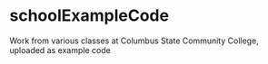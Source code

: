 # schoolExampleCode
Work from various classes at Columbus State Community College, uploaded as example code
